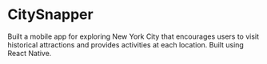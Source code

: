 # CitySnapper
Built a mobile app for exploring New York City that encourages users to visit historical attractions and provides activities at each location. Built using React Native.
